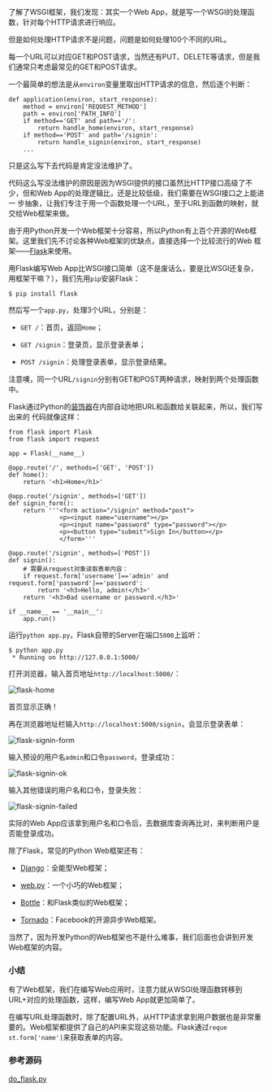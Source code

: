 了解了WSGI框架，我们发现：其实一个Web App，就是写一个WSGI的处理函数，针对每个HTTP请求进行响应。

但是如何处理HTTP请求不是问题，问题是如何处理100个不同的URL。

每一个URL可以对应GET和POST请求，当然还有PUT、DELETE等请求，但是我们通常只考虑最常见的GET和POST请求。

一个最简单的想法是从`environ`变量里取出HTTP请求的信息，然后逐个判断：

    
    
    def application(environ, start_response):
        method = environ['REQUEST_METHOD']
        path = environ['PATH_INFO']
        if method=='GET' and path=='/':
            return handle_home(environ, start_response)
        if method=='POST' and path='/signin':
            return handle_signin(environ, start_response)
        ...
    

只是这么写下去代码是肯定没法维护了。

代码这么写没法维护的原因是因为WSGI提供的接口虽然比HTTP接口高级了不少，但和Web App的处理逻辑比，还是比较低级，我们需要在WSGI接口之上能进一
步抽象，让我们专注于用一个函数处理一个URL，至于URL到函数的映射，就交给Web框架来做。

由于用Python开发一个Web框架十分容易，所以Python有上百个开源的Web框架。这里我们先不讨论各种Web框架的优缺点，直接选择一个比较流行的Web
框架——[Flask](http://flask.pocoo.org/)来使用。

用Flask编写Web App比WSGI接口简单（这不是废话么，要是比WSGI还复杂，用框架干嘛？），我们先用`pip`安装Flask：

    
    
    $ pip install flask
    

然后写一个`app.py`，处理3个URL，分别是：

  * `GET /`：首页，返回`Home`；

  * `GET /signin`：登录页，显示登录表单；

  * `POST /signin`：处理登录表单，显示登录结果。

注意噢，同一个URL`/signin`分别有GET和POST两种请求，映射到两个处理函数中。

Flask通过Python的[装饰器](/wiki/0014316089557264a6b348958f449949df42a6d3a2e542c000/0014318435599930270c0381a3b44db991cd6d858064ac0000)在内部自动地把URL和函数给关联起来，所以，我们写出来的
代码就像这样：

    
    
    from flask import Flask
    from flask import request
    
    app = Flask(__name__)
    
    @app.route('/', methods=['GET', 'POST'])
    def home():
        return '<h1>Home</h1>'
    
    @app.route('/signin', methods=['GET'])
    def signin_form():
        return '''<form action="/signin" method="post">
                  <p><input name="username"></p>
                  <p><input name="password" type="password"></p>
                  <p><button type="submit">Sign In</button></p>
                  </form>'''
    
    @app.route('/signin', methods=['POST'])
    def signin():
        # 需要从request对象读取表单内容：
        if request.form['username']=='admin' and request.form['password']=='password':
            return '<h3>Hello, admin!</h3>'
        return '<h3>Bad username or password.</h3>'
    
    if __name__ == '__main__':
        app.run()
    

运行`python app.py`，Flask自带的Server在端口`5000`上监听：

    
    
    $ python app.py 
     * Running on http://127.0.0.1:5000/
    

打开浏览器，输入首页地址`http://localhost:5000/`：

![flask-home](http://www.liaoxuefeng.com/files/attachments/00140033505820757c3cd7cc6844ee9abd7ce64d7b36fb5000)

首页显示正确！

再在浏览器地址栏输入`http://localhost:5000/signin`，会显示登录表单：

![flask-signin-form](http://www.liaoxuefeng.com/files/attachments/0014003351105577b45a8b4b82b40438315bb2200e2ef50000)

输入预设的用户名`admin`和口令`password`，登录成功：

![flask-signin-ok](http://www.liaoxuefeng.com/files/attachments/00140033516145372d91191c0674dadbc892cbb7934f041000)

输入其他错误的用户名和口令，登录失败：

![flask-signin-failed](http://www.liaoxuefeng.com/files/attachments/0014003351721702afa8e2086de43cabc1e0b0ba930a432000)

实际的Web App应该拿到用户名和口令后，去数据库查询再比对，来判断用户是否能登录成功。

除了Flask，常见的Python Web框架还有：

  * [Django](https://www.djangoproject.com/)：全能型Web框架；

  * [web.py](http://webpy.org/)：一个小巧的Web框架；

  * [Bottle](http://bottlepy.org/)：和Flask类似的Web框架；

  * [Tornado](http://www.tornadoweb.org/)：Facebook的开源异步Web框架。

当然了，因为开发Python的Web框架也不是什么难事，我们后面也会讲到开发Web框架的内容。

### 小结

有了Web框架，我们在编写Web应用时，注意力就从WSGI处理函数转移到URL+对应的处理函数，这样，编写Web App就更加简单了。

在编写URL处理函数时，除了配置URL外，从HTTP请求拿到用户数据也是非常重要的。Web框架都提供了自己的API来实现这些功能。Flask通过`reque
st.form['name']`来获取表单的内容。

### 参考源码

[do_flask.py](https://github.com/michaelliao/learn-python3/blob/master/samples/web/do_flask.py)

